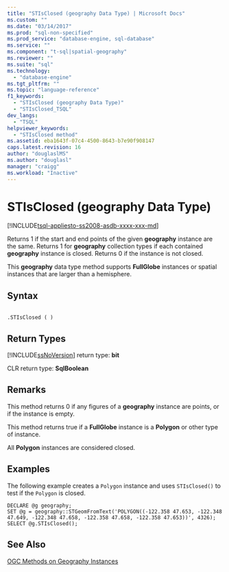 ```yaml
---
title: "STIsClosed (geography Data Type) | Microsoft Docs"
ms.custom: ""
ms.date: "03/14/2017"
ms.prod: "sql-non-specified"
ms.prod_service: "database-engine, sql-database"
ms.service: ""
ms.component: "t-sql|spatial-geography"
ms.reviewer: ""
ms.suite: "sql"
ms.technology: 
  - "database-engine"
ms.tgt_pltfrm: ""
ms.topic: "language-reference"
f1_keywords: 
  - "STIsClosed (geography Data Type)"
  - "STIsClosed_TSQL"
dev_langs: 
  - "TSQL"
helpviewer_keywords: 
  - "STIsClosed method"
ms.assetid: eba1643f-07c4-4500-8643-b7e90f908147
caps.latest.revision: 16
author: "douglaslMS"
ms.author: "douglasl"
manager: "craigg"
ms.workload: "Inactive"
---
```

# STIsClosed (geography Data Type)
[!INCLUDE[tsql-appliesto-ss2008-asdb-xxxx-xxx-md](../../includes/tsql-appliesto-ss2008-asdb-xxxx-xxx-md.md)]

  Returns 1 if the start and end points of the given **geography** instance are the same. Returns 1 for **geography** collection types if each contained **geography** instance is closed. Returns 0 if the instance is not closed.  
  
 This **geography** data type method supports **FullGlobe** instances or spatial instances that are larger than a hemisphere.  
  
## Syntax  
  
```  
  
.STIsClosed ( )  
```  
  
## Return Types  
 [!INCLUDE[ssNoVersion](../../includes/ssnoversion-md.md)] return type: **bit**  
  
 CLR return type: **SqlBoolean**  
  
## Remarks  
 This method returns 0 if any figures of a **geography** instance are points, or if the instance is empty.  
  
 This method returns true if a **FullGlobe** instance is a **Polygon** or other type of instance.  
  
 All **Polygon** instances are considered closed.  
  
## Examples  
 The following example creates a `Polygon` instance and uses `STIsClosed()` to test if the `Polygon` is closed.  
  
```  
DECLARE @g geography;  
SET @g = geography::STGeomFromText('POLYGON((-122.358 47.653, -122.348 47.649, -122.348 47.658, -122.358 47.658, -122.358 47.653))', 4326);  
SELECT @g.STIsClosed();  
```  
  
## See Also  
 [OGC Methods on Geography Instances](../../t-sql/spatial-geography/ogc-methods-on-geography-instances.md)  
  
  
